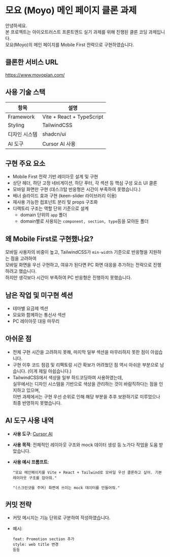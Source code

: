 # 모요 (Moyo) 메인 페이지 클론 과제

안녕하세요.  
본 프로젝트는 아이오트러스트 프론트엔드 실기 과제를 위해 진행된 클론 코딩 과제입니다.  
모요(Moyo)의 메인 페이지를 Mobile First 전략으로 구현하였습니다.

## 클론한 서비스 URL

<https://www.moyoplan.com/>

## 사용 기술 스택

| 항목          | 설명                      |
| ------------- | ------------------------- |
| Framework     | Vite + React + TypeScript |
| Styling       | TailwindCSS               |
| 디자인 시스템 | shadcn/ui                 |
| AI 도구       | Cursor AI 사용            |

## 구현 주요 요소

- Mobile First 전략 기반 레이아웃 설계 및 구현
- 상단 헤더, 하단 고정 네비게이션, 하단 푸터, 각 섹션 등 핵심 구성 요소 UI 클론
- 모바일 화면만 구현 (데스크탑 반응형은 시간이 부족하여 못했습니다.)
- 배너 슬라이드 효과 구현 (keen-slider 라이브러리 이용)
- 재사용 가능한 컴포넌트 분리 및 props 구조화
- 디렉토리 구조는 역할 단위 기준으로 설계
  - domain 단위의 `app` 폴더
  - domain별로 사용되는 `component, section, type`등을 모아둔 폴더

## 왜 Mobile First로 구현했나요?

모바일 사용자의 비중이 높고, TailwindCSS가 `min-width` 기준으로 반응형을 지원하는 점을 고려하여  
모바일 화면을 우선 구현하고, 여유가 된다면 PC 화면 대응을 추가하는 전략으로 진행하려고 했습니다.<br />
하지만 생각보다 시간이 부족하여 PC 반응형은 진행하지 못했습니다.

## 남은 작업 및 미구현 섹션

- 테마별 요금제 섹션
- 모요와 함께하는 통신사 섹션
- PC 레이아웃 대응 마무리

## 아쉬운 점

- 전체 구현 시간을 고려하지 못해, 마지막 일부 섹션을 마무리하지 못한 점이 아쉽습니다.
- 구현 이후 코드 점검 및 리팩토링 시간 확보가 어려웠던 점 역시 아쉬운 부분으로 남습니다. (이게 제일 아쉽습니다.)
- TailwindCSS에서 색상을 일부 하드코딩하여 사용하였는데,  
  실무에서는 디자인 시스템을 기반으로 색상을 관리하는 것이 바람직하다는 점을 인지하고 있으며,  
  이번 과제에서는 구현 우선 순위로 인해 해당 부분을 추후 보완하기로 미루었으나 최종 반영하지 못했습니다.

## AI 도구 사용 내역

- **사용 도구**: [Cursor AI](https://www.cursor.so/)
- **사용 목적**: 전체적인 레이아웃 구조와 mock 데이터 생성 등 노가다 작업을 도움 받았습니다.
- **사용 예시 프롬프트**:

  ```tsx
  "모요 메인페이지를 Vite + React + Tailwind로 모바일 우선 클론하고 싶어. 기본 레이아웃 구조를 잡아줘."
  ```

  ```tsx
  "(스크린샷을 주며) 화면에 쓰이는 mock 데이터를 만들어줘."
  ```

## 커밋 전략

- 커밋 메시지는 기능 단위로 구분하여 작성하였습니다.
- 예시:

  ```text
  feat: Promotion section 추가
  style: web title 변경
  등등
  ```
